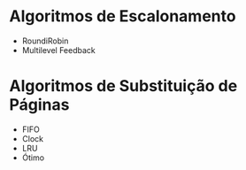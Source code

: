 # Algoritmos de Escalonamento
- RoundiRobin
- Multilevel Feedback
# Algoritmos de Substituição de Páginas
- FIFO
- Clock
- LRU
- Ótimo
